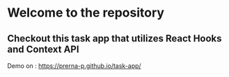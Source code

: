 # Welcome to the repository

## Checkout this task app that utilizes React Hooks and Context API
Demo on : https://prerna-p.github.io/task-app/

